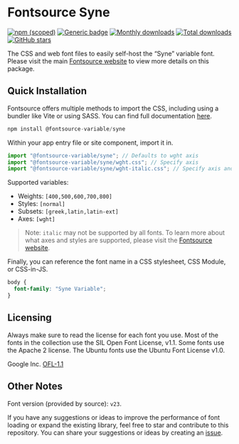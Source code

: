 # Fontsource Syne

[![npm (scoped)](https://img.shields.io/npm/v/@fontsource-variable/syne?color=brightgreen)](https://www.npmjs.com/package/@fontsource-variable/syne) [![Generic badge](https://img.shields.io/badge/fontsource-passing-brightgreen)](https://github.com/fontsource/fontsource) [![Monthly downloads](https://badgen.net/npm/dm/@fontsource-variable/syne)](https://github.com/fontsource/fontsource) [![Total downloads](https://badgen.net/npm/dt/@fontsource-variable/syne)](https://github.com/fontsource/fontsource) [![GitHub stars](https://img.shields.io/github/stars/fontsource/fontsource.svg?style=social&label=Star)](https://github.com/fontsource/fontsource/stargazers)

The CSS and web font files to easily self-host the “Syne” variable font. Please visit the main [Fontsource website](https://fontsource.org/fonts/syne) to view more details on this package.

## Quick Installation

Fontsource offers multiple methods to import the CSS, including using a bundler like Vite or using SASS. You can find full documentation [here](https://fontsource.org/docs/getting-started/introduction).

```javascript
npm install @fontsource-variable/syne
```

Within your app entry file or site component, import it in.

```javascript
import "@fontsource-variable/syne"; // Defaults to wght axis
import "@fontsource-variable/syne/wght.css"; // Specify axis
import "@fontsource-variable/syne/wght-italic.css"; // Specify axis and style
```

Supported variables:
- Weights: `[400,500,600,700,800]`
- Styles: `[normal]`
- Subsets: `[greek,latin,latin-ext]`
- Axes: `[wght]`

> Note: `italic` may not be supported by all fonts. To learn more about what axes and styles are supported, please visit the [Fontsource website](https://fontsource.org/fonts/syne).

Finally, you can reference the font name in a CSS stylesheet, CSS Module, or CSS-in-JS.

```css
body {
  font-family: "Syne Variable";
}
```

## Licensing
Always make sure to read the license for each font you use. Most of the fonts in the collection use the SIL Open Font License, v1.1. Some fonts use the Apache 2 license. The Ubuntu fonts use the Ubuntu Font License v1.0.

Google Inc.
[OFL-1.1](http://scripts.sil.org/OFL)

## Other Notes
Font version (provided by source): `v23`.

If you have any suggestions or ideas to improve the performance of font loading or expand the existing library, feel free to star and contribute to this repository. You can share your suggestions or ideas by creating an [issue](https://github.com/fontsource/fontsource/issues).